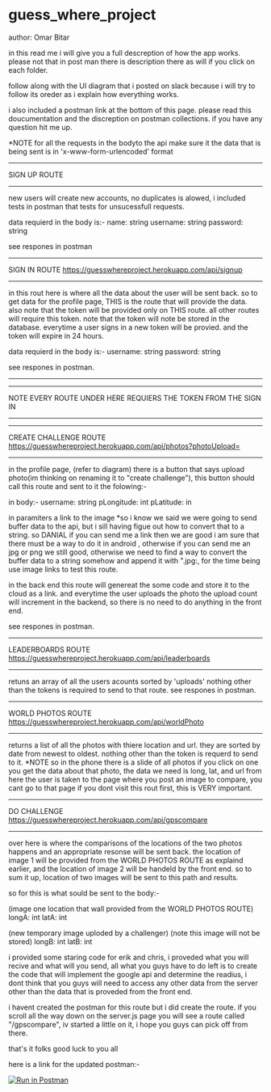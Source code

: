 # guess_where_project
author: Omar Bitar

in this read me i will give you a full descreption of how the app works.
please not that in post man there is description there as will if you click
on each folder.

follow along with the UI diagram that i posted on slack because i will try
to follow its oreder as i explain how everything works.

i also included a postman link at the bottom of this page. please read this
doucumentation and the discreption on postman collections. if you have any
question hit me up.

*NOTE for all the requests in the bodyto the api make sure it the data that is 
being sent is in 'x-www-form-urlencoded' format

****************************************************************************
SIGN UP ROUTE
****************************************************************************
new users will create new accounts, no duplicates is alowed, i included tests
in postman that tests for unsucessfull requests.

data requierd in the body is:-
name: string
username: string
password: string

see respones in postman
****************************************************************************
SIGN IN ROUTE
https://guesswhereproject.herokuapp.com/api/signup
****************************************************************************
in this rout here is where all the data about the user will be sent back.
so to get data for the profile page, THIS is the route that will provide
the data.
also note that the token will be provided only on THIS route. all other
routes will require this token. note that the token will note be stored
in the database. everytime a user signs in a new token will be provied.
and the token will expire in 24 hours.

data requierd in the body is:-
username: string
password: string

see respones in postman.
****************************************************************************
****************************************************************************
NOTE EVERY ROUTE UNDER HERE REQUIERS THE TOKEN FROM THE SIGN IN
****************************************************************************
****************************************************************************
CREATE CHALLENGE ROUTE
https://guesswhereproject.herokuapp.com/api/photos?photoUpload=<img url>
****************************************************************************
in the profile page, (refer to diagram) there is a button that says upload
photo(im thinking on renaming it to "create challenge"), this button should
call this route and sent to it the folowing:-

in body:-
username: string
pLongitude: int
pLatitude: in

in paramiters
a link to the image
*so i know we said we were going to send buffer data to the api, but i sill
having figue out how to convert that to a string. so DANIAL if you can send
me a link then we are good i am sure that there must be a way to do it in 
android , otherwise if you can send me an jpg or png we still good, otherwise
we need to find a way to convert the buffer data to a string somehow and append 
it with ".jpg:, for the time being use image links to test this route.

in the back end this route will genereat the some code and store it to the cloud
as a link. and everytime the user uploads the photo the upload count will 
increment in the backend, so there is no need to do anything in the front end.

see respones in postman.
****************************************************************************
LEADERBOARDS ROUTE
https://guesswhereproject.herokuapp.com/api/leaderboards
****************************************************************************
retuns an array of all the users acounts sorted by 'uploads'
nothing other than the tokens is required to send to that route.
see respones in postman.
****************************************************************************
WORLD PHOTOS ROUTE
https://guesswhereproject.herokuapp.com/api/worldPhoto
****************************************************************************
returns a list of all the photos with thiere location and url. they are 
sorted by date from newest to oldest.
nothing other than the token is requerd to send to it.
*NOTE so in the phone there is a slide of all photos if you click on one
you get the data about that photo, the data we need is long, lat, and url
from here the user is taken to the page where you post an image to compare,
you cant go to that page if you dont visit this rout first, this is VERY 
important.
****************************************************************************
DO CHALLENGE
https://guesswhereproject.herokuapp.com/api/gpscompare
****************************************************************************
over here is where the comparisons of the locations of the two photos happens
and an appropriate resonse will be sent back.
the location of image 1 will be provided from the WORLD PHOTOS ROUTE as explaind
earlier, and the location of image 2 will be handeld by the front end.
so to sum it up, location of two images will be sent to this path and 
results.

so for this is what sould be sent to the body:-

(image one location that wall provided from the WORLD PHOTOS ROUTE)
longA: int
latA: int

(new temporary image uploded by a challenger) (note this image will not be stored)
longB: int
latB: int

i provided some staring code for erik and chris, i proveded what you will recive
and what will you send, all what you guys have to do left is to create the code
that will implement the google api and determine the readius, i dont think
that you guys will need to access any other data from the server other than the
data that is proveded from the front end.

i havent created the postman for this route but i did create the route. if you 
scroll all the way down on the server.js page you will see a route called 
"/gpscompare", iv started a little on it, i hope you guys can pick off from there.

that's it folks good luck to you all

here is a link for the updated postman:-

[![Run in Postman](https://run.pstmn.io/button.svg)](https://app.getpostman.com/run-collection/d2fa42720e11027839cf)
